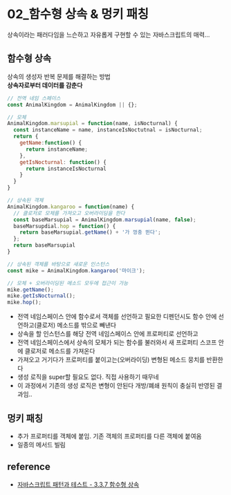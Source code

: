 # 02_함수형 상속 & 멍키 패칭

상속이라는 패러다임을 느슨하고 자유롭게 구현할 수 있는 자바스크립트의 매력...  

## 함수형 상속

상속의 생성자 반복 문제를 해결하는 방법  
**상속자로부터 데이터를 감춘다**  

```js
// 전역 네임 스페이스
const AnimalKingdom = AnimalKingdom || {};

// 모체
AnimalKingdom.marsupial = function(name, isNocturnal) {
  const instanceName = name, instanceIsNoctutnal = isNocturnal;
  return {
    getName:function() {
      return instanceName;
    },
    getIsNocturnal: function() {
      return instanceIsNocturnal
    }
  }
}

// 상속된 객체
AnimalKingdom.kangaroo = function(name) {
  // 클로저로 모체를 가져오고 오버라이딩을 한다
  const baseMarsupial = AnimalKingdom.marsupial(name, false);
  baseMarsupdial.hop = function() {
    return baseMarsupial.getName() + '가 껑충 뛴다';
  };
  return baseMarsupial
}

// 상속된 객체를 바탕으로 새로운 인스턴스
const mike = AnimalKingdom.kangaroo('마이크');

// 모체 + 오버라이딩된 메소드 모두에 접근이 가능
mike.getName();
mike.getIsNocturnal();
mike.hop();
```

- 전역 네임스페이스 안에 함수로서 객체를 선언하고 필요한 디펜던시도 함수 안에 선언하고(클로저) 메소드를 밖으로 빼낸다
- 상속을 할 인스턴스를 해당 전역 네임스페이스 안에 프로퍼티로 선언하고
- 전역 네임스페이스에서 상속의 모체가 되는 함수를 불러와서 새 프로퍼티 스코프 안에 클로저로 메소드를 가져온다
- 가져오고 거기다가 프로퍼티를 붙이고는(오버라이딩) 변형된 메소드 뭉치를 반환한다 
- 생성 로직을 super할 필요도 없다. 직접 사용하기 때무네
- 이 과정에서 기존의 생성 로직은 변형이 안된다 개방/폐쇄 원칙이 충실히 반영된 결과임..

## 멍키 패칭

- 추가 프로퍼티를 객체에 붙임. 기존 객체의 프로퍼티를 다른 객체에 붙여옴  
- 일종의 메서드 빌림

## reference

- [자바스크립트 패턴과 테스트 - 3.3.7 함수형 상속](http://www.yes24.com/Product/Goods/33211518)
